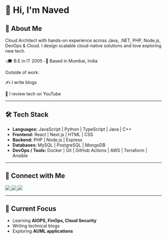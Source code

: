 # 👋 Hi, I'm Naved

## 🚀 About Me
Cloud Architect with hands-on experience across Java, .NET, PHP, Node.js, DevOps & Cloud.
I design scalable cloud-native solutions and love exploring new tech.

-🎓 B.E in IT 2005
-📍 Based in Mumbai, India

Outside of work:

✍️ I write blogs

🎥 I review tech on YouTube

---

## 🛠️ Tech Stack
- **Languages:** JavaScript | Python | TypeScript | Java | C++  
- **Frontend:** React | Next.js | HTML | CSS   
- **Backend:** PHP | Node.js | Express
- **Databases:** MySQL | PostgreSQL | MongoDB  
- **DevOps / Tools:** Docker | Git | GitHub Actions | AWS | Terraform | Ansible  

---

## 🤝 Connect with Me
<p>
  <a href="https://www.linkedin.com/in/sayednaweedrizvi/" target="_blank">
    <img src="https://img.shields.io/badge/LinkedIn-0077B5?style=for-the-badge&logo=linkedin&logoColor=white"/>
  </a>
  <a href="https://dev.to/navedrizv" target="_blank">
    <img src="https://img.shields.io/badge/Dev.to-0A0A0A?style=for-the-badge&logo=devdotto&logoColor=white"/>
  </a>
  <a href="https://www.youtube.com/c/SayedNaweedRizvi" target="_blank">
  <img src="https://img.shields.io/badge/YouTube-FF0000?style=for-the-badge&logo=youtube&logoColor=white"/>
</a>

</p>

---

## 🌱 Current Focus
- Learning **AIOPS, FinOps, Cloud Security**
- Writing technical blogs
- Exploring **AI/ML applications**


